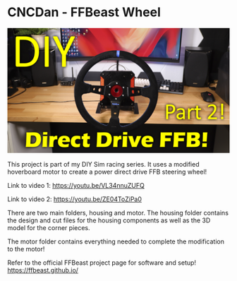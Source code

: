 # CNCDan - FFBeast Wheel

![Alt text](title.png "FFBEast Wheel")

This project is part of my DIY Sim racing series. It uses a modified hoverboard motor to create a power
direct drive FFB steering wheel!

Link to video 1: https://youtu.be/VL34nnuZUFQ

Link to video 2: https://youtu.be/ZE04ToZiPa0

There are two main folders, housing and motor. The housing folder contains the design and cut files for the housing components as well as the 3D model for the corner pieces.

The motor folder contains everything needed to complete the modification to the motor!

Refer to the official FFBeast project page for software and setup! https://ffbeast.github.io/